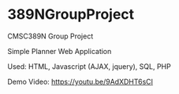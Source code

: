 # 389NGroupProject
CMSC389N Group Project

Simple Planner Web Application

Used: HTML, Javascript (AJAX, jquery), SQL, PHP

Demo Video: https://youtu.be/9AdXDHT6sCI

